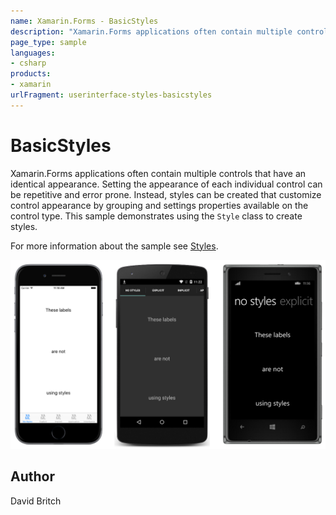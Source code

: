 ```yaml
---
name: Xamarin.Forms - BasicStyles
description: "Xamarin.Forms applications often contain multiple controls that have an identical appearance #ui"
page_type: sample
languages:
- csharp
products:
- xamarin
urlFragment: userinterface-styles-basicstyles
---
```

# BasicStyles

Xamarin.Forms applications often contain multiple controls that have an identical appearance. Setting the appearance of each individual control can be repetitive and error prone. Instead, styles can be created that customize control appearance by grouping and settings properties available on the control type. This sample demonstrates using the `Style` class to create styles.

For more information about the sample see [Styles](https://docs.microsoft.com/xamarin/xamarin-forms/user-interface/styles/).

![BasicStyles application screenshot](Screenshots/01All.png "BasicStyles application screenshot")

## Author

David Britch
